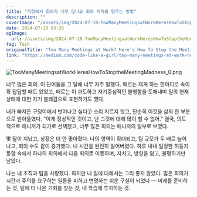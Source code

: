 ```yaml
---
title: "직장에서 회의가 너무 많나요 회의 지옥을 멈추는 방법"
description: ""
coverImage: "/assets/img/2024-07-10-TooManyMeetingsatWorkHeresHowToStoptheMeetingMadness_0.png"
date: 2024-07-10 03:28
ogImage: 
  url: /assets/img/2024-07-10-TooManyMeetingsatWorkHeresHowToStoptheMeetingMadness_0.png
tag: Tech
originalTitle: "Too Many Meetings at Work? Here’s How To Stop the Meeting Madness"
link: "https://medium.com/code-like-a-girl/too-many-meetings-at-work-heres-how-to-stop-the-meeting-madness-47a6fb141c8a"
---
```



![TooManyMeetingsatWorkHeresHowToStoptheMeetingMadness_0.png](/assets/img/2024-07-10-TooManyMeetingsatWorkHeresHowToStoptheMeetingMadness_0.png)

너무 많은 회의. 이 단어들을 그 달에 너무 자주 말했다. 때로는 제게 하는 한마디로 속이 확 답답할 때도 있었고, 때로는 이 과도하고 자기중심적인 불행함을 토해내며 일의 현재 상태에 대한 자기 불쾌감으로 표현하기도 했다.

내가 빠져든 구덩이에서 벗어나고 싶다고 소리 지르지 않고, 단순히 이것을 삶의 한 부분으로 받아들였다. "이게 정상적인 것이고, 난 그것에 대해 많이 할 수 없어." 결국, 의도적으로 매니저가 되기로 선택했고, 너무 많은 회의는 매니저의 일부로 보였다.

몇 달이 지났고, 상황은 더 안 좋아졌다. 나의 영역이 확대되고, 팀 규모가 두 배로 늘어나고, 회의 수도 같이 증가했다. 내 시간을 완전히 잃어버렸다. 하루 내내 일정한 허둥지둥함 속에서 하나의 회의에서 다음 회의로 이동하며, 지치고, 방향을 잃고, 불평하기만 남았다.

<div class="content-ad"></div>

나는 내 조직과 팀을 사랑했다. 하지만 내 일에 대해서는 그리 좋지 않았다. 많은 회의가 시간과 주의를 요구하는 일들을 피하고 변명하는 쉬운 구실이 되었다 — 미래를 준비하는 것, 팀에 더 나은 기회를 찾는 것, 내 학습에 투자하는 것.